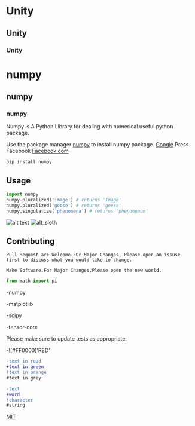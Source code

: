 # Unity
## Unity
### Unity


# numpy

## numpy

### numpy


Numpy is A Python Library for dealing with numerical useful python package.

Use the package manager [numpy](http://pip.pypa.io/en/stable) to install numpy package. [Google](google.com)
Press Facebook
[Facebook.com](www.facebook.com)


```bash
pip install numpy
```


## Usage

```python
import numpy
numpy.pluralized('image') # returns 'Image'
numpy.pluralized('goose') # returns 'geese'
numpy.singularize('phenomena') # returns 'phenomenon'
```

![alt text](https://www.stellaandchewys.com/wp-content/uploads/maplechristmas.jpg)
![alt_sloth](https://static01.nyt.com/images/2014/01/28/science/28SLOT_SPAN/28SLOT-jumbo.jpg)

## Contributing

```
Pull Request are Welcome.FOr Major Changes, Please open an issuse first to discuss what you would like to change.
```

```
Make Software.For Major Changes,Please open the new world.
```


```python
from math import pi
```

-numpy

-matplotlib

-scipy

-tensor-core

Please make sure to update tests as appropriate.


-![#FF0000]'RED'

```diff
-text in read
+text in green
!text in orange
#text in grey
```

```diff
-text
+word
!character
#string
```

[MIT](https://choosealicense.com/licenses/mit/)






